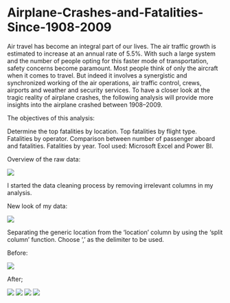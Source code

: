 # Airplane-Crashes-and-Fatalities-Since-1908-2009

Air travel has become an integral part of our lives. The air traffic growth is estimated to increase at an annual rate of 5.5%. With such a large system and the number of people opting for this faster mode of transportation, safety concerns become paramount. Most people think of only the aircraft when it comes to travel. But indeed it involves a synergistic and synchronized working of the air operations, air traffic control, crews, airports and weather and security services. To have a closer look at the tragic reality of airplane crashes, the following analysis will provide more insights into the airplane crashed between 1908–2009.

The objectives of this analysis:

Determine the top fatalities by location.
Top fatalities by flight type.
Fatalities by operator.
Comparison between number of passenger aboard and fatalities.
Fatalities by year.
Tool used: Microsoft Excel and Power BI.

Overview of the raw data:

 <img src="https://miro.medium.com/v2/resize:fit:720/format:webp/1*4ajpiwzTCJhqiscW1beZ3A.png">

 I started the data cleaning process by removing irrelevant columns in my analysis.

New look of my data:


 <img src="https://miro.medium.com/v2/resize:fit:720/format:webp/1*altszASbkYhESUmtRuDH3w.png">

 Separating the generic location from the ‘location’ column by using the ‘split column’ function. Choose ‘,’ as the delimiter to be used.

Before:


 <img src="https://miro.medium.com/v2/resize:fit:446/format:webp/1*D82zIiySl2C5FwAs6HWbUQ.png">

 After;

 


 <img src="https://miro.medium.com/v2/resize:fit:328/format:webp/1*K30R4zzRLXg6rgx5Xb5l0A.png">



 <img src="https://miro.medium.com/v2/resize:fit:720/format:webp/1*mYaPpy7GUwIq6afpdiLwHA.png">


 <img src="https://miro.medium.com/v2/resize:fit:720/format:webp/1*mYaPpy7GUwIq6afpdiLwHA.png">




 <img src="https://miro.medium.com/v2/resize:fit:720/format:webp/1*mYaPpy7GUwIq6afpdiLwHA.png">
